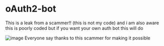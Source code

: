 # oAuth2-bot 

This is a leak from a scammer!! (this is not my code) and i am also aware this is poorly coded but if you want your own auth bot this will do

![image](https://github.com/C1baby/oAuth2-bot/assets/137514685/a036e8a0-12ea-4f12-8de5-14c203b9e0e2)
Everyone say thanks to this scammer for making it possible
